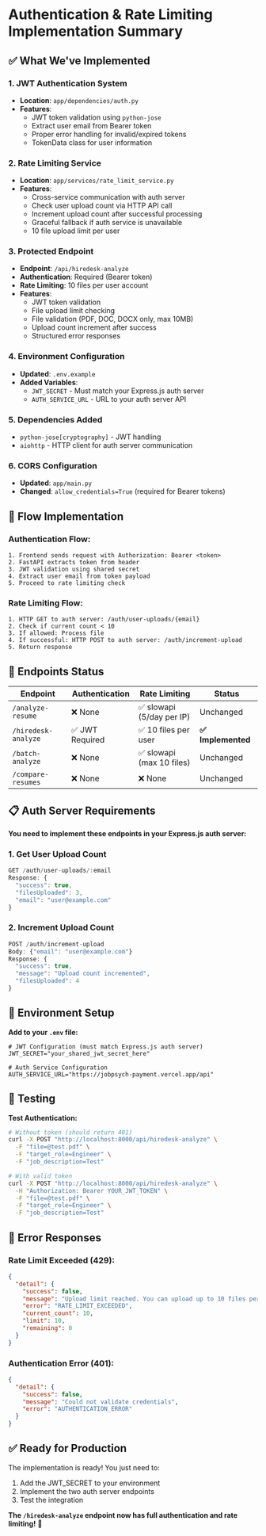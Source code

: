 # Authentication & Rate Limiting Implementation Summary

## ✅ What We've Implemented

### 1. **JWT Authentication System**

- **Location**: `app/dependencies/auth.py`
- **Features**:
  - JWT token validation using `python-jose`
  - Extract user email from Bearer token
  - Proper error handling for invalid/expired tokens
  - TokenData class for user information

### 2. **Rate Limiting Service**

- **Location**: `app/services/rate_limit_service.py`
- **Features**:
  - Cross-service communication with auth server
  - Check user upload count via HTTP API call
  - Increment upload count after successful processing
  - Graceful fallback if auth service is unavailable
  - 10 file upload limit per user

### 3. **Protected Endpoint**

- **Endpoint**: `/api/hiredesk-analyze`
- **Authentication**: Required (Bearer token)
- **Rate Limiting**: 10 files per user account
- **Features**:
  - JWT token validation
  - File upload limit checking
  - File validation (PDF, DOC, DOCX only, max 10MB)
  - Upload count increment after success
  - Structured error responses

### 4. **Environment Configuration**

- **Updated**: `.env.example`
- **Added Variables**:
  - `JWT_SECRET` - Must match your Express.js auth server
  - `AUTH_SERVICE_URL` - URL to your auth server API

### 5. **Dependencies Added**

- `python-jose[cryptography]` - JWT handling
- `aiohttp` - HTTP client for auth server communication

### 6. **CORS Configuration**

- **Updated**: `app/main.py`
- **Changed**: `allow_credentials=True` (required for Bearer tokens)

## 🔄 Flow Implementation

### Authentication Flow:

```
1. Frontend sends request with Authorization: Bearer <token>
2. FastAPI extracts token from header
3. JWT validation using shared secret
4. Extract user email from token payload
5. Proceed to rate limiting check
```

### Rate Limiting Flow:

```
1. HTTP GET to auth server: /auth/user-uploads/{email}
2. Check if current count < 10
3. If allowed: Process file
4. If successful: HTTP POST to auth server: /auth/increment-upload
5. Return response
```

## 🎯 Endpoints Status

| Endpoint            | Authentication  | Rate Limiting             | Status             |
| ------------------- | --------------- | ------------------------- | ------------------ |
| `/analyze-resume`   | ❌ None         | ✅ slowapi (5/day per IP) | Unchanged          |
| `/hiredesk-analyze` | ✅ JWT Required | ✅ 10 files per user      | **✅ Implemented** |
| `/batch-analyze`    | ❌ None         | ✅ slowapi (max 10 files) | Unchanged          |
| `/compare-resumes`  | ❌ None         | ❌ None                   | Unchanged          |

## 📋 Auth Server Requirements

**You need to implement these endpoints in your Express.js auth server:**

### 1. Get User Upload Count

```javascript
GET /auth/user-uploads/:email
Response: {
  "success": true,
  "filesUploaded": 3,
  "email": "user@example.com"
}
```

### 2. Increment Upload Count

```javascript
POST /auth/increment-upload
Body: {"email": "user@example.com"}
Response: {
  "success": true,
  "message": "Upload count incremented",
  "filesUploaded": 4
}
```

## 🔧 Environment Setup

**Add to your `.env` file:**

```env
# JWT Configuration (must match Express.js auth server)
JWT_SECRET="your_shared_jwt_secret_here"

# Auth Service Configuration
AUTH_SERVICE_URL="https://jobpsych-payment.vercel.app/api"
```

## 🧪 Testing

**Test Authentication:**

```bash
# Without token (should return 401)
curl -X POST "http://localhost:8000/api/hiredesk-analyze" \
  -F "file=@test.pdf" \
  -F "target_role=Engineer" \
  -F "job_description=Test"

# With valid token
curl -X POST "http://localhost:8000/api/hiredesk-analyze" \
  -H "Authorization: Bearer YOUR_JWT_TOKEN" \
  -F "file=@test.pdf" \
  -F "target_role=Engineer" \
  -F "job_description=Test"
```

## 🚨 Error Responses

### Rate Limit Exceeded (429):

```json
{
  "detail": {
    "success": false,
    "message": "Upload limit reached. You can upload up to 10 files per account.",
    "error": "RATE_LIMIT_EXCEEDED",
    "current_count": 10,
    "limit": 10,
    "remaining": 0
  }
}
```

### Authentication Error (401):

```json
{
  "detail": {
    "success": false,
    "message": "Could not validate credentials",
    "error": "AUTHENTICATION_ERROR"
  }
}
```

## ✅ Ready for Production

The implementation is ready! You just need to:

1. Add the JWT_SECRET to your environment
2. Implement the two auth server endpoints
3. Test the integration

**The `/hiredesk-analyze` endpoint now has full authentication and rate limiting!** 🎉
